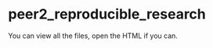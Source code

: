 peer2_reproducible_research
===========================
You can view all the files, open the HTML if you can.
